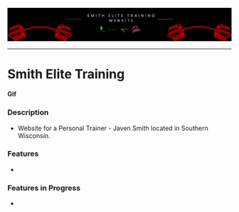 
![Logo of the Project](/img/banner.png)

---

# Smith Elite Training

**Gif**

### Description
- Website for a Personal Trainer - Javen Smith located in Southern Wisconsin.

### Features
- 


### Features in Progress
- 







